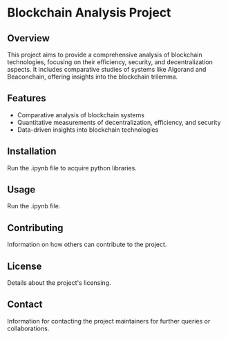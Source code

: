 # Blockchain Analysis Project

## Overview
This project aims to provide a comprehensive analysis of blockchain technologies, focusing on their efficiency, security, and decentralization aspects. It includes comparative studies of systems like Algorand and Beaconchain, offering insights into the blockchain trilemma.

## Features
- Comparative analysis of blockchain systems
- Quantitative measurements of decentralization, efficiency, and security
- Data-driven insights into blockchain technologies

## Installation
Run the .ipynb file to acquire python libraries.

## Usage
Run the .ipynb file.

## Contributing
Information on how others can contribute to the project.

## License
Details about the project's licensing.

## Contact
Information for contacting the project maintainers for further queries or collaborations.


